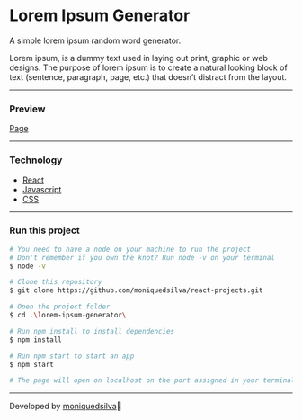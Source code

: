 # Lorem Ipsum Generator

A simple lorem ipsum random word generator.

Lorem ipsum, is a dummy text used in laying out print, graphic or web designs. The purpose of lorem ipsum is to create a natural looking block of text (sentence, paragraph, page, etc.) that doesn’t distract from the layout.

---

### Preview

[Page](https://react-projects-ipsum.netlify.app/)

---

### Technology
* [React](https://reactjs.org/)
* [Javascript](https://devdocs.io/javascript/)
* [CSS](https://cssreference.io/)

---

### Run this project
```bash 
# You need to have a node on your machine to run the project
# Don't remember if you own the knot? Run node -v on your terminal
$ node -v

# Clone this repository
$ git clone https://github.com/moniquedsilva/react-projects.git

# Open the project folder
$ cd .\lorem-ipsum-generator\

# Run npm install to install dependencies
$ npm install

# Run npm start to start an app
$ npm start

# The page will open on localhost on the port assigned in your terminal
```

---
Developed by [moniquedsilva](https://github.com/moniquedsilva)🌻
